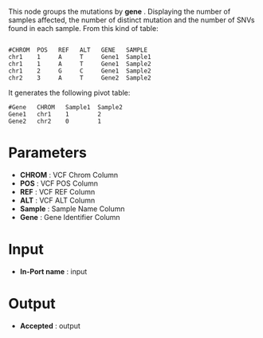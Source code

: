 This node groups the mutations by  **gene** . Displaying the number of
samples  affected, the number of distinct mutation and the number of
SNVs found in each sample. From this kind of table:

```

#CHROM  POS   REF   ALT   GENE   SAMPLE
chr1    1     A     T     Gene1  Sample1
chr1    1     A     T     Gene1  Sample2
chr1    2     G     C     Gene1  Sample2
chr2    3     A     T     Gene2  Sample2

```

It generates the following pivot table:

```
#Gene   CHROM   Sample1  Sample2
Gene1   chr1    1        2
Gene2   chr2    0        1
```


# Parameters #


  * **CHROM** : VCF Chrom Column
  * **POS** : VCF POS Column
  * **REF** : VCF REF Column
  * **ALT** : VCF ALT Column
  * **Sample** : Sample Name Column
  * **Gene** : Gene Identifier Column

# Input #


  * **In-Port name** : input


# Output #


  * **Accepted** : output